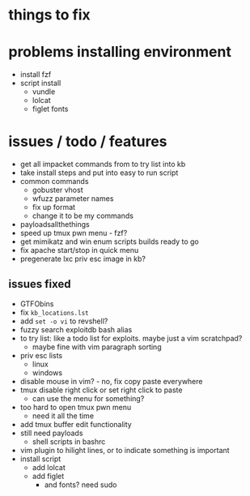 # things to fix

# problems installing environment
- install fzf
- script install
  - vundle
  - lolcat
  - figlet fonts

# issues / todo / features
- get all impacket commands from to try list into kb
- take install steps and put into easy to run script
- common commands
  - gobuster vhost
  - wfuzz parameter names
  - fix up format
  - change it to be my commands
- payloadsallthethings
- speed up tmux pwn menu - fzf?
- get mimikatz and win enum scripts builds ready to go
- fix apache start/stop in quick menu
- pregenerate lxc priv esc image in kb?

## issues fixed
- GTFObins
- fix `kb_locations.lst`
- add `set -o vi` to revshell?
- fuzzy search exploitdb bash alias
- to try list: like a todo list for exploits. maybe just a vim scratchpad? 
  - maybe fine with vim paragraph sorting
- priv esc lists
  - linux
  - windows
- disable mouse in vim? - no, fix copy paste everywhere
- tmux disable right click or set right click to paste
  - can use the menu for something?
- too hard to open tmux pwn menu
  - need it all the time
- add tmux buffer edit functionality
- still need payloads
  - shell scripts in bashrc
- vim plugin to hilight lines, or to indicate something is important
- install script
  - add lolcat
  - add figlet
    - and fonts? need sudo
